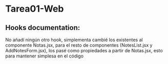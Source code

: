 # Tarea01-Web

## Hooks documentation:
No añadí ningún otro hook, simplementa cambié los existentes al componente Notas.jsx, para el resto de componentes (NotesList.jsx y AddNotesForm.jsx), los pasé como propiedades a partir de Notas.jsx, esto para mantener simplesa en el código
